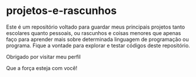 # projetos-e-rascunhos
Este é um repositório voltado para guardar meus principais projetos tanto escolares quanto pessoais, ou rascunhos e coisas menores que apenas faço para aprender mais sobre determinada linguagem de programação ou programa.
Fique a vontade para explorar e testar códigos deste repositório.


Obrigado por visitar meu perfil

Que a força esteja com você! 



